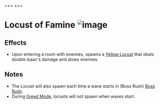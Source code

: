 +++
+++

 # Locust of Famine ![image](/image/Locust_of_Famine.png) 

Effects
---------


* Upon entering a room with enemies, spawns a [Yellow Locust](/wiki/Familiars#Locusts "Familiars") that deals double Isaac's damage and slows enemies.


Notes
-------


* The Locust will also spawn each time a wave starts in (Boss Rush) [Boss Rush](/wiki/Boss_Rush "Boss Rush").
* During [Greed Mode](/wiki/Greed_Mode "Greed Mode"), locusts will not spawn when waves start.


